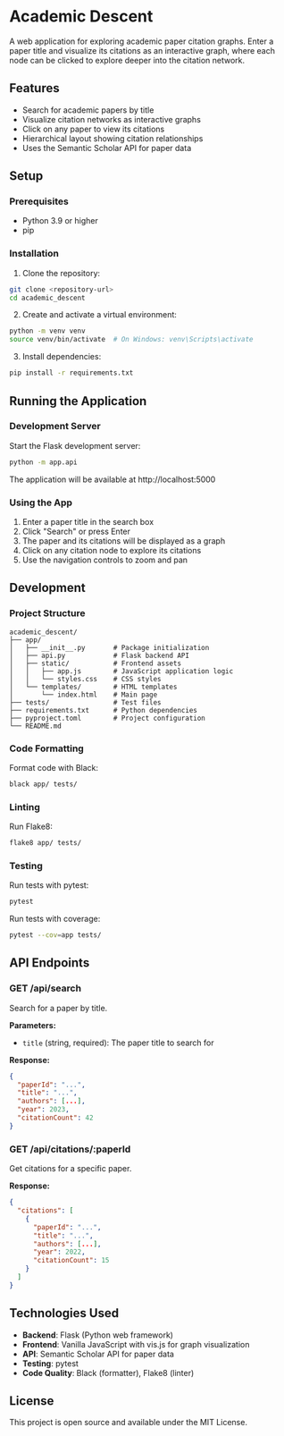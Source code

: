 # Academic Descent

A web application for exploring academic paper citation graphs. Enter a paper title and visualize its citations as an interactive graph, where each node can be clicked to explore deeper into the citation network.

## Features

- Search for academic papers by title
- Visualize citation networks as interactive graphs
- Click on any paper to view its citations
- Hierarchical layout showing citation relationships
- Uses the Semantic Scholar API for paper data

## Setup

### Prerequisites

- Python 3.9 or higher
- pip

### Installation

1. Clone the repository:
```bash
git clone <repository-url>
cd academic_descent
```

2. Create and activate a virtual environment:
```bash
python -m venv venv
source venv/bin/activate  # On Windows: venv\Scripts\activate
```

3. Install dependencies:
```bash
pip install -r requirements.txt
```

## Running the Application

### Development Server

Start the Flask development server:

```bash
python -m app.api
```

The application will be available at http://localhost:5000

### Using the App

1. Enter a paper title in the search box
2. Click "Search" or press Enter
3. The paper and its citations will be displayed as a graph
4. Click on any citation node to explore its citations
5. Use the navigation controls to zoom and pan

## Development

### Project Structure

```
academic_descent/
├── app/
│   ├── __init__.py       # Package initialization
│   ├── api.py            # Flask backend API
│   ├── static/           # Frontend assets
│   │   ├── app.js        # JavaScript application logic
│   │   └── styles.css    # CSS styles
│   └── templates/        # HTML templates
│       └── index.html    # Main page
├── tests/                # Test files
├── requirements.txt      # Python dependencies
├── pyproject.toml        # Project configuration
└── README.md
```

### Code Formatting

Format code with Black:
```bash
black app/ tests/
```

### Linting

Run Flake8:
```bash
flake8 app/ tests/
```

### Testing

Run tests with pytest:
```bash
pytest
```

Run tests with coverage:
```bash
pytest --cov=app tests/
```

## API Endpoints

### GET /api/search

Search for a paper by title.

**Parameters:**
- `title` (string, required): The paper title to search for

**Response:**
```json
{
  "paperId": "...",
  "title": "...",
  "authors": [...],
  "year": 2023,
  "citationCount": 42
}
```

### GET /api/citations/:paperId

Get citations for a specific paper.

**Response:**
```json
{
  "citations": [
    {
      "paperId": "...",
      "title": "...",
      "authors": [...],
      "year": 2022,
      "citationCount": 15
    }
  ]
}
```

## Technologies Used

- **Backend**: Flask (Python web framework)
- **Frontend**: Vanilla JavaScript with vis.js for graph visualization
- **API**: Semantic Scholar API for paper data
- **Testing**: pytest
- **Code Quality**: Black (formatter), Flake8 (linter)

## License

This project is open source and available under the MIT License.
